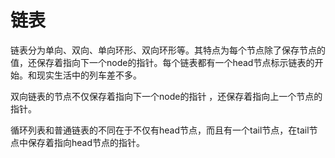 # 链表

链表分为单向、双向、单向环形、双向环形等。其特点为每个节点除了保存节点的值，还保存着指向下一个node的指针。每个链表都有一个head节点标示链表的开始。和现实生活中的列车差不多。

双向链表的节点不仅保存着指向下一个node的指针 ，还保存着指向上一个节点的指针。

循环列表和普通链表的不同在于不仅有head节点，而且有一个tail节点，在tail节点中保存着指向head节点的指针。